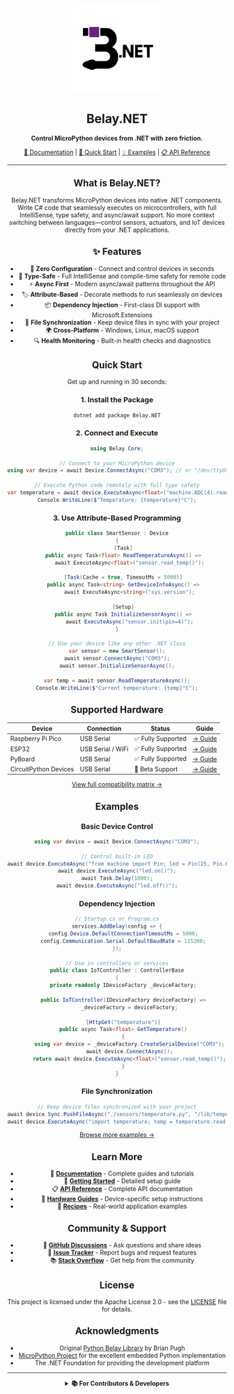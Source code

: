 <div align="center">
  <img src="belay_net_logo.svg" alt="Belay.NET Logo" width="200" height="200">
  
# Belay.NET

**Control MicroPython devices from .NET with zero friction.**

[📖 Documentation](https://belay-dotnet.github.io) | [🚀 Quick Start](#quick-start) | [💡 Examples](#examples) | [📋 API Reference](https://belay-dotnet.github.io/api)

---

## What is Belay.NET?

Belay.NET transforms MicroPython devices into native .NET components. Write C# code that seamlessly executes on microcontrollers, with full IntelliSense, type safety, and async/await support. No more context switching between languages—control sensors, actuators, and IoT devices directly from your .NET applications.

## ✨ Features

- 🚀 **Zero Configuration** - Connect and control devices in seconds
- 🎯 **Type-Safe** - Full IntelliSense and compile-time safety for remote code
- ⚡ **Async First** - Modern async/await patterns throughout the API
- 🏷️ **Attribute-Based** - Decorate methods to run seamlessly on devices
- 📦 **Dependency Injection** - First-class DI support with Microsoft.Extensions
- 🔧 **File Synchronization** - Keep device files in sync with your project
- 🌍 **Cross-Platform** - Windows, Linux, macOS support
- 🔍 **Health Monitoring** - Built-in health checks and diagnostics

## Quick Start

Get up and running in 30 seconds:

### 1. Install the Package
```bash
dotnet add package Belay.NET
```

### 2. Connect and Execute
```csharp
using Belay.Core;

// Connect to your MicroPython device
using var device = await Device.ConnectAsync("COM3"); // or "/dev/ttyUSB0" on Linux

// Execute Python code remotely with full type safety
var temperature = await device.ExecuteAsync<float>("machine.ADC(4).read_u16() * 3.3 / 65536");
Console.WriteLine($"Temperature: {temperature}°C");
```

### 3. Use Attribute-Based Programming
```csharp
public class SmartSensor : Device
{
    [Task]
    public async Task<float> ReadTemperatureAsync() =>
        await ExecuteAsync<float>("sensor.read_temp()");
        
    [Task(Cache = true, TimeoutMs = 5000)]
    public async Task<string> GetDeviceInfoAsync() =>
        await ExecuteAsync<string>("sys.version");
        
    [Setup]
    public async Task InitializeSensorAsync() =>
        await ExecuteAsync("sensor.init(pin=4)");
}

// Use your device like any other .NET class
var sensor = new SmartSensor();
await sensor.ConnectAsync("COM3");
await sensor.InitializeSensorAsync();

var temp = await sensor.ReadTemperatureAsync();
Console.WriteLine($"Current temperature: {temp}°C");
```

## Supported Hardware

| Device | Connection | Status | Guide |
|--------|------------|--------|-------|
| Raspberry Pi Pico | USB Serial | ✅ Fully Supported | [→ Guide](https://belay-dotnet.github.io/hardware/raspberry-pi-pico) |
| ESP32 | USB Serial / WiFi | ✅ Fully Supported | [→ Guide](https://belay-dotnet.github.io/hardware/esp32) |
| PyBoard | USB Serial | ✅ Fully Supported | [→ Guide](https://belay-dotnet.github.io/hardware/pyboard) |
| CircuitPython Devices | USB Serial | 🧪 Beta Support | [→ Guide](https://belay-dotnet.github.io/hardware/circuitpython) |

[View full compatibility matrix →](https://belay-dotnet.github.io/hardware/compatibility)

## Examples

### Basic Device Control
```csharp
using var device = await Device.ConnectAsync("COM3");

// Control built-in LED
await device.ExecuteAsync("from machine import Pin; led = Pin(25, Pin.OUT)");
await device.ExecuteAsync("led.on()");
await Task.Delay(1000);
await device.ExecuteAsync("led.off()");
```

### Dependency Injection
```csharp
// Startup.cs or Program.cs
services.AddBelay(config => {
    config.Device.DefaultConnectionTimeoutMs = 5000;
    config.Communication.Serial.DefaultBaudRate = 115200;
});

// Use in controllers or services
public class IoTController : ControllerBase
{
    private readonly IDeviceFactory _deviceFactory;
    
    public IoTController(IDeviceFactory deviceFactory) =>
        _deviceFactory = deviceFactory;
        
    [HttpGet("temperature")]
    public async Task<float> GetTemperature()
    {
        using var device = _deviceFactory.CreateSerialDevice("COM3");
        await device.ConnectAsync();
        return await device.ExecuteAsync<float>("sensor.read_temp()");
    }
}
```

### File Synchronization
```csharp
// Keep device files synchronized with your project
await device.Sync.PushFileAsync("./sensors/temperature.py", "/lib/temperature.py");
await device.ExecuteAsync("import temperature; temp = temperature.read()");
```

[Browse more examples →](https://belay-dotnet.github.io/examples)

## Learn More

- 📖 **[Documentation](https://belay-dotnet.github.io)** - Complete guides and tutorials
- 🏁 **[Getting Started](https://belay-dotnet.github.io/guide/getting-started)** - Detailed setup guide
- 📋 **[API Reference](https://belay-dotnet.github.io/api)** - Complete API documentation
- 🔧 **[Hardware Guides](https://belay-dotnet.github.io/hardware)** - Device-specific setup instructions
- 🍳 **[Recipes](https://belay-dotnet.github.io/recipes)** - Real-world application examples

## Community & Support

- 💬 **[GitHub Discussions](https://github.com/belay-dotnet/Belay.NET/discussions)** - Ask questions and share ideas
- 🐛 **[Issue Tracker](https://github.com/belay-dotnet/Belay.NET/issues)** - Report bugs and request features
- 📚 **[Stack Overflow](https://stackoverflow.com/questions/tagged/belay.net)** - Get help from the community

## License

This project is licensed under the Apache License 2.0 - see the [LICENSE](LICENSE) file for details.

## Acknowledgments

- Original [Python Belay Library](https://github.com/BrianPugh/belay) by Brian Pugh
- [MicroPython Project](https://micropython.org/) for the excellent embedded Python implementation
- The .NET Foundation for providing the development platform

---

<details>
<summary><strong>📚 For Contributors & Developers</strong></summary>

## Project Status

**Current Version**: v0.2.0  
**Development Stage**: Architectural Improvements  
**Next Milestone**: Method Deployment Caching Infrastructure

### ✅ Completed Features
- Raw REPL Protocol implementation
- Device communication layer (Serial, Subprocess)
- Attribute-based programming model ([Task], [Setup], [Teardown], [Thread])
- Session management system
- Comprehensive exception handling
- Dependency injection infrastructure
- Health checks and monitoring
- Configuration management

### 🔄 In Progress
- Method deployment caching
- Cross-component integration layer
- Performance monitoring infrastructure

### 📋 Planned Features
- WebREPL support for wireless connections
- File synchronization system
- Package management (NuGet-style for MicroPython)
- Advanced logging and telemetry
- Visual Studio Code extension

## Development Setup

### Prerequisites
- .NET 8.0 SDK or later
- Git with submodules support
- MicroPython device or unix port for testing

### Quick Setup
```bash
# Clone with submodules
git clone --recurse-submodules https://github.com/belay-dotnet/Belay.NET
cd belay

# Setup development environment (includes git hooks)
make setup

# Or manually install git hooks for documentation validation
./scripts/install-hooks.sh

# Build the solution
dotnet build

# Run tests
dotnet test

# Build MicroPython unix port for testing (Linux/macOS)
cd micropython/ports/unix
make submodules
make
```

### Architecture Overview

```
src/
├── Belay.Core/                 # Core device communication and protocols
├── Belay.Attributes/           # Method decoration attributes  
├── Belay.Extensions/           # Dependency injection and configuration
├── Belay.Proxy/               # Dynamic proxy objects (planned)
├── Belay.Sync/                # File synchronization (planned)
├── Belay.PackageManager/      # Package management (planned)
└── Belay.CLI/                 # Command-line tools (planned)
```

### Communication Architecture

#### Raw REPL Protocol
- **Raw Mode**: Basic programmatic code execution (Ctrl-A → code → Ctrl-D)
- **Raw-Paste Mode**: Advanced flow-controlled code transmission for large blocks
- **State Management**: Proper state transitions and error handling
- **Flow Control**: Window-based data transmission prevents buffer overflows

#### Supported Connection Types
1. **Serial/USB**: Primary connection method for development boards
2. **Subprocess**: MicroPython unix port for hardware-independent testing
3. **WebREPL**: Wireless connections (planned for v0.3.0)

### Contributing Guidelines

1. **Plan First**: All features require corresponding planning documents in `./plan/`
2. **Test Coverage**: Maintain >80% code coverage with comprehensive tests
3. **Documentation**: Update documentation and examples with new features
4. **Performance**: Profile communication protocols and optimize critical paths
5. **Cross-Platform**: Ensure compatibility across Windows, Linux, and macOS

### Testing Strategy

#### Test Categories
- **Unit Tests**: Component isolation with comprehensive mocking
- **Integration Tests**: Real device communication validation  
- **Subprocess Tests**: Hardware-independent testing via MicroPython unix port
- **Performance Tests**: Communication overhead and throughput validation

#### Test Hardware
- Raspberry Pi Pico (MicroPython + CircuitPython)
- ESP32 development boards (various models)
- MicroPython unix port (software-based testing)

### Development Workflow

This project uses a structured agent-based development process:

1. **Sprint Planning**: Architecture agent determines next priorities
2. **Implementation**: Feature development with comprehensive testing
3. **Quality Assurance**: Build-test-commit workflow ensures code quality
4. **Code Review**: Principal code reviewer validates all changes
5. **Integration**: Cross-component integration testing

For detailed development practices, see [CLAUDE.md](CLAUDE.md).

</details>